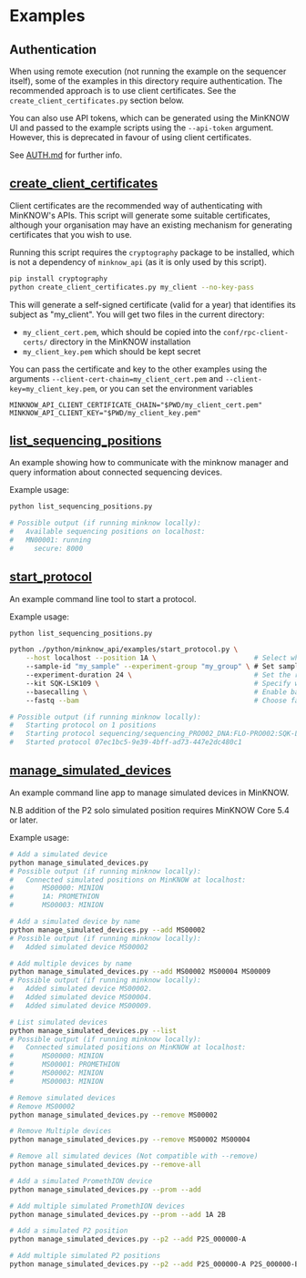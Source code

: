 Examples
========

Authentication
--------------

When using remote execution (not running the example on the sequencer itself), some of the examples
in this directory require authentication. The recommended approach is to use client certificates.
See the `create_client_certificates.py` section below.

You can also use API tokens, which can be generated using the MinKNOW UI and passed to the example
scripts using the `--api-token` argument. However, this is deprecated in favour of using client
certificates.

See [AUTH.md][auth] for further info.

[auth]: https://github.com/nanoporetech/minknow_api/blob/master/AUTH.md


[create_client_certificates](create_client_certificates.py)
-----------------------------------------------------------

Client certificates are the recommended way of authenticating with MinKNOW's APIs. This
script will generate some suitable certificates, although your organisation may have an
existing mechanism for generating certificates that you wish to use.

Running this script requires the `cryptography` package to be installed, which is not a
dependency of `minknow_api` (as it is only used by this script).

```bash
pip install cryptography
python create_client_certificates.py my_client --no-key-pass
```

This will generate a self-signed certificate (valid for a year) that identifies its
subject as "my_client". You will get two files in the current directory:

- `my_client_cert.pem`, which should be copied into the `conf/rpc-client-certs/`
  directory in the MinKNOW installation
- `my_client_key.pem` which should be kept secret

You can pass the certificate and key to the other examples using the arguments
`--client-cert-chain=my_client_cert.pem` and `--client-key=my_client_key.pem`, or you
can set the environment variables

```
MINKNOW_API_CLIENT_CERTIFICATE_CHAIN="$PWD/my_client_cert.pem"
MINKNOW_API_CLIENT_KEY="$PWD/my_client_key.pem"
```


[list_sequencing_positions](list_sequencing_positions.py)
---------------------------------------------------------

An example showing how to communicate with the minknow manager and query information about connected sequencing devices.

Example usage:

```bash
python list_sequencing_positions.py

# Possible output (if running minknow locally):
#   Available sequencing positions on localhost:
#   MN00001: running
#     secure: 8000

```


[start_protocol](start_protocol.py)
-----------------------------------

An example command line tool to start a protocol.

Example usage:

```bash
python list_sequencing_positions.py

python ./python/minknow_api/examples/start_protocol.py \
    --host localhost --position 1A \                        # Select which host + position will run a script
    --sample-id "my_sample" --experiment-group "my_group" \ # Set sample id + experiment group
    --experiment-duration 24 \                              # Set the run time of the experiment (hours)
    --kit SQK-LSK109 \                                      # Specify which kit is being run
    --basecalling \                                         # Enable basecalling
    --fastq --bam                                           # Choose fastq + bam output options

# Possible output (if running minknow locally):
#   Starting protocol on 1 positions
#   Starting protocol sequencing/sequencing_PRO002_DNA:FLO-PRO002:SQK-LSK109 on position 6C
#   Started protocol 07ec1bc5-9e39-4bff-ad73-447e2dc480c1

```

[manage_simulated_devices](manage_simulated_devices.py)
-------------------------------------------------------
An example command line app to manage simulated devices in MinKNOW.

N.B addition of the P2 solo simulated position requires MinKNOW Core 5.4 or later.

Example usage:

```bash
# Add a simulated device
python manage_simulated_devices.py
# Possible output (if running minknow locally):
#   Connected simulated positions on MinKNOW at localhost:
#       MS00000: MINION
#       1A: PROMETHION
#       MS00003: MINION

# Add a simulated device by name
python manage_simulated_devices.py --add MS00002
# Possible output (if running minknow locally):
#   Added simulated device MS00002

# Add multiple devices by name
python manage_simulated_devices.py --add MS00002 MS00004 MS00009
# Possible output (if running minknow locally):
#   Added simulated device MS00002.
#   Added simulated device MS00004.
#   Added simulated device MS00009.

# List simulated devices
python manage_simulated_devices.py --list
# Possible output (if running minknow locally):
#   Connected simulated positions on MinKNOW at localhost:
#       MS00000: MINION
#       MS00001: PROMETHION
#       MS00002: MINION
#       MS00003: MINION

# Remove simulated devices
# Remove MS00002
python manage_simulated_devices.py --remove MS00002

# Remove Multiple devices
python manage_simulated_devices.py --remove MS00002 MS00004

# Remove all simulated devices (Not compatible with --remove)
python manage_simulated_devices.py --remove-all

# Add a simulated PromethION device
python manage_simulated_devices.py --prom --add

# Add multiple simulated PromethION devices
python manage_simulated_devices.py --prom --add 1A 2B

# Add a simulated P2 position
python manage_simulated_devices.py --p2 --add P2S_000000-A

# Add multiple simulated P2 positions
python manage_simulated_devices.py --p2 --add P2S_000000-A P2S_000000-B 

```
